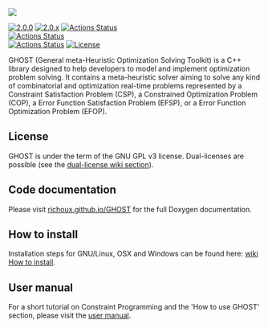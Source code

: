 ![](https://github.com/richoux/GHOST/wiki/images/GHOST_banner.png)

[![2.0.0](https://img.shields.io/badge/stable-2.0.0-brightgreen.svg)](https://github.com/richoux/GHOST/releases/tag/2.0.0)
[![2.0.x](https://img.shields.io/badge/latest-2.0.x-f57f17.svg)](https://github.com/richoux/GHOST/tree/develop)
[![Actions Status](https://github.com/richoux/GHOST/workflows/Linux_Release_Test/badge.svg)](https://github.com/richoux/GHOST/actions)  
[![Actions Status](https://github.com/richoux/GHOST/workflows/MacOS_Release_Test/badge.svg)](https://github.com/richoux/GHOST/actions)  
[![Actions Status](https://github.com/richoux/GHOST/workflows/Windows_Release_Test/badge.svg)](https://github.com/richoux/GHOST/actions)
[![License](https://img.shields.io/badge/License-GNU_GPL_v3-blue.svg)](https://www.gnu.org/licenses/gpl-3.0.en.html)

GHOST (General meta-Heuristic Optimization Solving Toolkit) is a C++ library designed to help developers to model and implement optimization problem solving. It contains a meta-heuristic solver aiming to solve any kind of combinatorial and optimization real-time problems represented by a Constraint Satisfaction Problem (CSP), a Constrained Optimization Problem (COP), a Error Function Satisfaction Problem (EFSP), or a Error Function Optimization Problem (EFOP).

## License

GHOST is under the term of the GNU GPL v3 license. Dual-licenses are possible (see the [dual-license wiki section](https://github.com/richoux/GHOST/wiki/1.-Introduction#possibilities-for-dual-license)).

## Code documentation

Please visit [richoux.github.io/GHOST](https://richoux.github.io/GHOST) for the full Doxygen documentation.

## How to install

Installation steps for GNU/Linux, OSX and Windows can be found here: [wiki How to install](https://github.com/richoux/GHOST/wiki/2.-How-to-install).

## User manual

For a short tutorial on Constraint Programming and the 'How to use GHOST' section, please visit the [user manual](https://github.com/richoux/GHOST/wiki).
